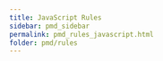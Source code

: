 ```yaml
---
title: JavaScript Rules
sidebar: pmd_sidebar
permalink: pmd_rules_javascript.html
folder: pmd/rules
---
```

